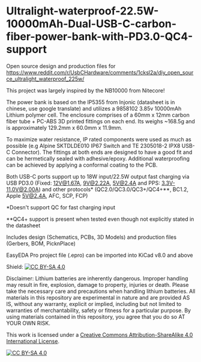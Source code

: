 # Ultralight-waterproof-22.5W-10000mAh-Dual-USB-C-carbon-fiber-power-bank-with-PD3.0-QC4-support
Open source design and production files for https://www.reddit.com/r/UsbCHardware/comments/1cksl2a/diy_open_source_ultralight_waterproof_225w/

This project was largely inspired by the NB10000 from Nitecore!

The power bank is based on the IP5355 from Injonic (datasheet is in chinese, use google translate) and utilizes a 9858102 3.85v 10000mAh Lithium polymer cell. The enclosure comprises of a 60mm x 12mm carbon fiber tube + PC-ABS 3D printed fittings on each end. Its weighs ~168.5g and is approximately 129.2mm x 60.0mm x 11.9mm.

To maximize water resistance, IP rated components were used as much as possible (e.g Alpine SKTDLDE010 IP67 Switch and TE 2305018-2 IPX8 USB-C Connector). The fittings at both ends are designed to have a good fit and can be hermetically sealed with adhesive/epoxy. Additional waterproofing can be achieved by applying a conformal coating to the PCB.

Both USB-C ports support up to 18W input/22.5W output fast charging via USB PD3.0 (Fixed: 12V@1.67A, 9V@2.22A, 5V@2.4A and PPS: 3.3V-11.0V@2.00A) and other protocols* (QC2.0/QC3.0/QC3+/QC4+**, BC1.2, Apple 5V@2.4A, AFC, SCP, FCP)

*Doesn't support QC for fast charging input

**QC4+ support is present when tested even though not explicitly stated in the datasheet

Includes design (Schematics, PCBs, 3D Models) and production files (Gerbers, BOM, PicknPlace)

EasyEDA Pro project file (.epro) can be imported into KiCad v8.0 and above

Shield: [![CC BY-SA 4.0][cc-by-sa-shield]][cc-by-sa]

Disclaimer: Lithium batteries are inherently dangerous. Improper handling may result in fire, explosion, damage to property, injuries or death. Please take the necessary care and precautions when handling lithium batteries. All materials in this repository are experimental in nature and are provided AS IS, without any warranty, explicit or implied, including but not limited to warranties of merchantability, safety or fitness for a particular purpose. By using materials contained in this repository, you agree that you do so AT YOUR OWN RISK. 

This work is licensed under a
[Creative Commons Attribution-ShareAlike 4.0 International License][cc-by-sa].

[![CC BY-SA 4.0][cc-by-sa-image]][cc-by-sa]

[cc-by-sa]: http://creativecommons.org/licenses/by-sa/4.0/
[cc-by-sa-image]: https://licensebuttons.net/l/by-sa/4.0/88x31.png
[cc-by-sa-shield]: https://img.shields.io/badge/License-CC%20BY--SA%204.0-lightgrey.svg
